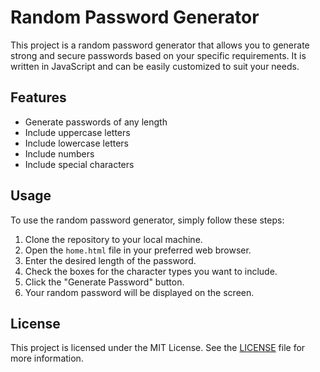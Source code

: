# Random Password Generator

This project is a random password generator that allows you to generate strong and secure passwords based on your specific requirements. It is written in JavaScript and can be easily customized to suit your needs.

## Features

- Generate passwords of any length
- Include uppercase letters
- Include lowercase letters
- Include numbers
- Include special characters

## Usage

To use the random password generator, simply follow these steps:

1. Clone the repository to your local machine.
2. Open the `home.html` file in your preferred web browser.
3. Enter the desired length of the password.
4. Check the boxes for the character types you want to include.
5. Click the "Generate Password" button.
6. Your random password will be displayed on the screen.


## License

This project is licensed under the MIT License. See the [LICENSE](LICENSE) file for more information.
